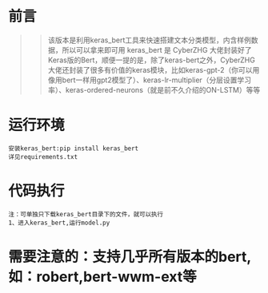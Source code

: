 # 前言
>>该版本是利用keras_bert工具来快速搭建文本分类模型，内含样例数据，所以可以拿来即可用
keras_bert 是 CyberZHG 大佬封装好了Keras版的Bert，顺便一提的是，除了keras-bert之外，CyberZHG大佬还封装了很多有价值的keras模块，比如keras-gpt-2（你可以用像用bert一样用gpt2模型了）、keras-lr-multiplier（分层设置学习率）、keras-ordered-neurons（就是前不久介绍的ON-LSTM）等等
    
# 运行环境    
    安装keras_bert:pip install keras_bert  
    详见requirements.txt
# 代码执行
    注：可单独只下载keras_bert目录下的文件，就可以执行
    1、进入keras_bert,运行model.py
# 需要注意的：支持几乎所有版本的bert,如：robert,bert-wwm-ext等
